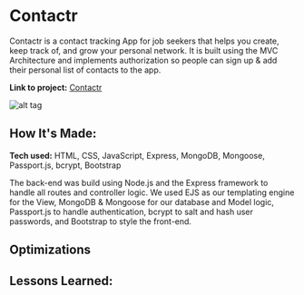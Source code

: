 # Contactr

Contactr is a contact tracking App for job seekers that helps you create, keep track of, and grow your personal network. It is built using the MVC Architecture and implements authorization so people can sign up & add their personal list of contacts to the app.

**Link to project:** [Contactr](https://contactr.onrender.com/)

![alt tag](http://placecorgi.com/1200/650)

## How It's Made:

**Tech used:** HTML, CSS, JavaScript, Express, MongoDB, Mongoose, Passport.js, bcrypt, Bootstrap

The back-end was build using Node.js and the Express framework to handle all routes and controller logic. We used EJS as our templating engine for the View, MongoDB & Mongoose for our database and Model logic, Passport.js to handle authentication, bcrypt to salt and hash user passwords, and Bootstrap to style the front-end.

## Optimizations

## Lessons Learned:
